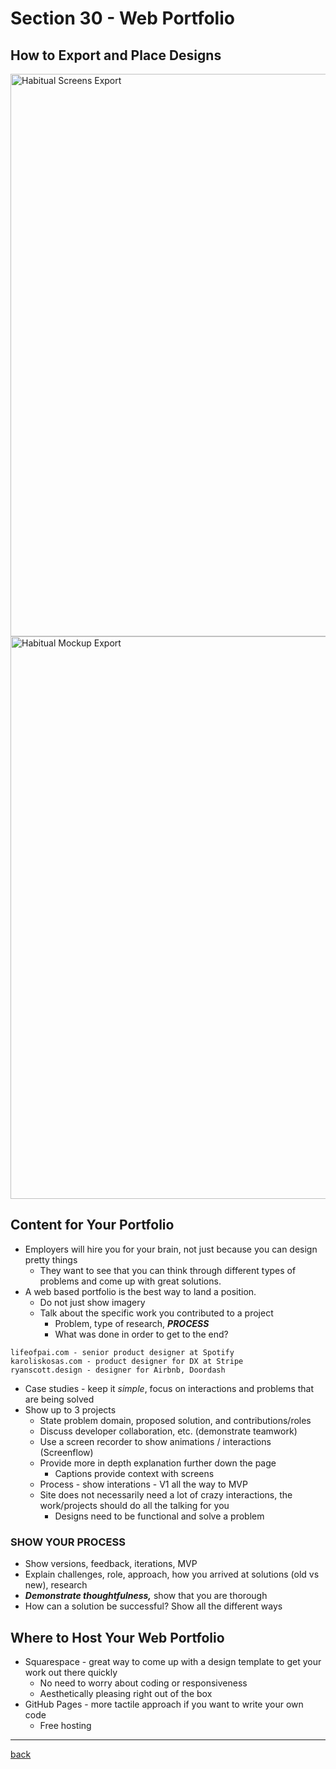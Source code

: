 # Section 30 - Web Portfolio

## How to Export and Place Designs

<img src="../img/habitual-1.png" width="900px" alt="Habitual Screens Export">

<img src="../img/habitual-2.png" width="900px" alt="Habitual Mockup Export">


## Content for Your Portfolio

- Employers will hire you for your brain, not just because you can design pretty things
  - They want to see that you can think through different types of problems and come up with great solutions.
- A web based portfolio is the best way to land a position.
  - Do not just show imagery
  - Talk about the specific work you contributed to a project
    - Problem, type of research, ***PROCESS***
    - What was done in order to get to the end?

```
lifeofpai.com - senior product designer at Spotify
karoliskosas.com - product designer for DX at Stripe
ryanscott.design - designer for Airbnb, Doordash
```

- Case studies - keep it *simple*, focus on interactions and problems that are being solved
- Show up to 3 projects
  - State problem domain, proposed solution, and contributions/roles
  - Discuss developer collaboration, etc. (demonstrate teamwork) 
  - Use a screen recorder to show animations / interactions (Screenflow) 
  - Provide more in depth explanation further down the page
    - Captions provide context with screens
  - Process - show interations - V1 all the way to MVP
  - Site does not necessarily need a lot of crazy interactions, the work/projects should do all the talking for you
    - Designs need to be functional and solve a problem

### SHOW YOUR PROCESS

- Show versions, feedback, iterations, MVP
- Explain challenges, role, approach, how you arrived at solutions (old vs new), research
- ***Demonstrate thoughtfulness,*** show that you are thorough
- How can a solution be successful? Show all the different ways

## Where to Host Your Web Portfolio

- Squarespace - great way to come up with a design template to get your work out there quickly
  - No need to worry about coding or responsiveness
  - Aesthetically pleasing right out of the box
- GitHub Pages - more tactile approach if you want to write your own code
  - Free hosting

- - -

[back](../README.md)
